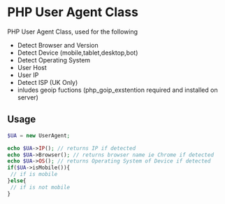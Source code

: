 # PHP User Agent Class
PHP User Agent Class, used for the following
 - Detect Browser and Version
 - Detect Device (mobile,tablet,desktop,bot)
 - Detect Operating System
 - User Host
 - User IP
 - Detect ISP (UK Only)
 - inludes geoip fuctions (php_goip_exstention required and installed on server)
 
 ## Usage 
 ```php
 $UA = new UserAgent; 
 
 echo $UA->IP(); // returns IP if detected
 echo $UA->Browser(); // returns browser name ie Chrome if detected
 echo $UA->OS(); // returns Operating System of Device if detected
 if($UA->isMobile()){
  // if is mobile
 }else{
  // if is not mobile
 }
```
